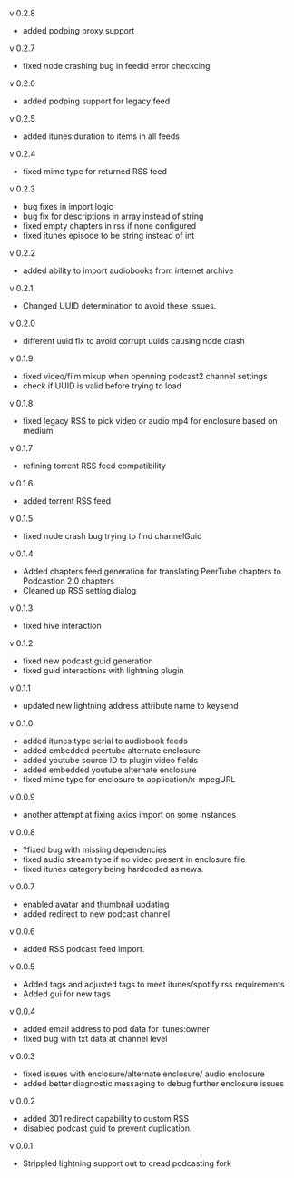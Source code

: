 v 0.2.8
- added podping proxy support

v 0.2.7
- fixed node crashing bug in feedid error checkcing

v 0.2.6
- added podping support for legacy feed

v 0.2.5
- added itunes:duration to items in all feeds

v 0.2.4
- fixed mime type for returned RSS feed

v 0.2.3
- bug fixes in import logic
- bug fix for descriptions in array instead of string
- fixed empty chapters in rss if none configured
- fixed itunes episode to be string instead of int

v 0.2.2
- added ability to import audiobooks from internet archive

v 0.2.1
- Changed UUID determination to avoid these issues.

v 0.2.0
- different uuid fix to avoid corrupt uuids causing node crash

v 0.1.9
- fixed video/film mixup when openning podcast2 channel settings
- check if UUID is valid before trying to load

v 0.1.8
- fixed legacy RSS to pick video or audio mp4 for enclosure based on medium

v 0.1.7 
- refining torrent RSS feed compatibility

v 0.1.6
- added torrent RSS feed

v 0.1.5
- fixed node crash bug trying to find channelGuid

v 0.1.4
- Added chapters feed generation for translating PeerTube chapters to Podcastion 2.0 chapters
- Cleaned up RSS setting dialog

v 0.1.3
- fixed hive interaction

v 0.1.2
- fixed new podcast guid generation
- fixed guid interactions with lightning plugin

v 0.1.1
- updated new lightning address attribute name to keysend

v 0.1.0
- added itunes:type serial to audiobook feeds
- added embedded peertube alternate enclosure
- added youtube source ID to plugin video fields
- added embedded youtube alternate enclosure
- fixed mime type for enclosure to application/x-mpegURL

v 0.0.9
- another attempt at fixing axios import on some instances

v 0.0.8
- ?fixed bug with missing dependencies
- fixed audio stream type if no video present in enclosure file
- fixed itunes category being hardcoded as news.

v 0.0.7
- enabled avatar and thumbnail updating
- added redirect to new podcast channel

v 0.0.6
- added RSS podcast feed import. 

v 0.0.5
- Added tags and adjusted tags to meet itunes/spotify rss requirements
- Added gui for new tags

v 0.0.4
- added email address to pod data for itunes:owner
- fixed bug with txt data at channel level

v 0.0.3
- fixed issues with enclosure/alternate enclosure/ audio enclosure
- added better diagnostic messaging to debug further enclosure issues

v 0.0.2
- added 301 redirect capability to custom RSS
- disabled podcast guid to prevent duplication.

v 0.0.1
- Strippled lightning support out to cread podcasting fork